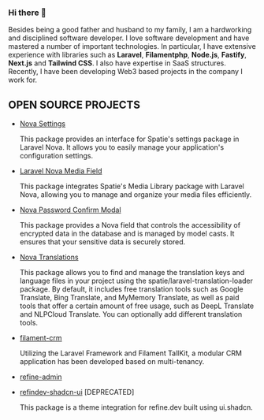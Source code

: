 ### Hi there 👋

Besides being a good father and husband to my family, I am a hardworking and disciplined software developer. I love software development and have mastered a number of important technologies. In particular, I have extensive experience with libraries such as **Laravel**, **Filamentphp**, **Node.js**, **Fastify**, **Next.js** and **Tailwind CSS**. I also have expertise in SaaS structures. Recently, I have been developing Web3 based projects in the company I work for.



## OPEN SOURCE PROJECTS

* [Nova Settings](https://github.com/ferdiunal/nova-settings)

    This package provides an interface for Spatie's settings package in Laravel Nova. It allows you to easily manage your application's configuration settings.
  
* [Laravel Nova Media Field](https://github.com/ferdiunal/laravel-nova-media-field)

    This package integrates Spatie's Media Library package with Laravel Nova, allowing you to manage and organize your media files efficiently.
  
* [Nova Password Confirm Modal](https://github.com/ferdiunal/nova-password-confirm-modal)
    
    This package provides a Nova field that controls the accessibility of encrypted data in the database and is managed by model casts. It ensures that your sensitive data is securely stored.
* [Nova Translations](https://github.com/ferdiunal/nova-translations)

  This package allows you to find and manage the translation keys and language files in your project using the spatie/laravel-translation-loader package. By default, it includes free translation tools such as Google Translate, Bing Translate, and MyMemory Translate, as well as paid tools that offer a certain amount of free usage, such as DeepL Translate and NLPCloud Translate. You can optionally add different translation tools.

* [filament-crm](https://github.com/ferdiunal/filament-crm)
  
  Utilizing the Laravel Framework and Filament TallKit, a modular CRM application has been developed based on multi-tenancy.
  
* [refine-admin](https://github.com/ferdiunal/refine-admin) 
* [refindev-shadcn-ui](https://github.com/ferdiunal/refinedev-shadcn-ui) [DEPRECATED]
  
  This package is a theme integration for refine.dev built using ui.shadcn.
